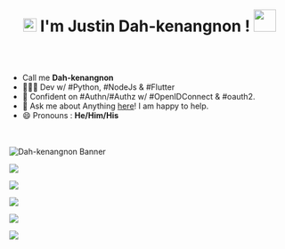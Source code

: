 <h1 align="center">
  <a target="_blank">
    <img src="https://github.com/JayantGoel001/JayantGoel001/blob/master/GIF/Earth.gif" width="24px" style="max-width:100%;">
  </a>
I'm Justin Dah-kenangnon !
    <img src="https://github.com/JayantGoel001/JayantGoel001/blob/master/GIF/Hi.gif" width="40px" />
</h1>

<br/>
<br/>



- Call me **Dah-kenangnon**
- 👨🏿‍💻 Dev w/ #Python,  #NodeJs &  #Flutter 
- 🥸 Confident on #Authn/#Authz  w/ #OpenIDConnect & #oauth2.
- 💬 Ask me about Anything [here](https://github.com/Dahkenangnon/Dahkenangnon/issues/)! I am happy to help.
- 😄 Pronouns : **He/Him/His**
<br/>
<br/>
  <img align="center" height="auto" width="auto" alt="Dah-kenangnon Banner" src="https://pbs.twimg.com/profile_banners/1254550764489506818/1652358682/1080x360">


![](http://github-profile-summary-cards.vercel.app/api/cards/profile-details?username=Dahkenangnon&theme=github)


![](http://github-profile-summary-cards.vercel.app/api/cards/repos-per-language?username=Dahkenangnon&theme=github)  

![](http://github-profile-summary-cards.vercel.app/api/cards/most-commit-language?username=Dahkenangnon&theme=github) 

![](http://github-profile-summary-cards.vercel.app/api/cards/stats?username=Dahkenangnon&theme=github)

![](http://github-profile-summary-cards.vercel.app/api/cards/productive-time?username=Dahkenangnon&theme=github&utcOffset=8)
